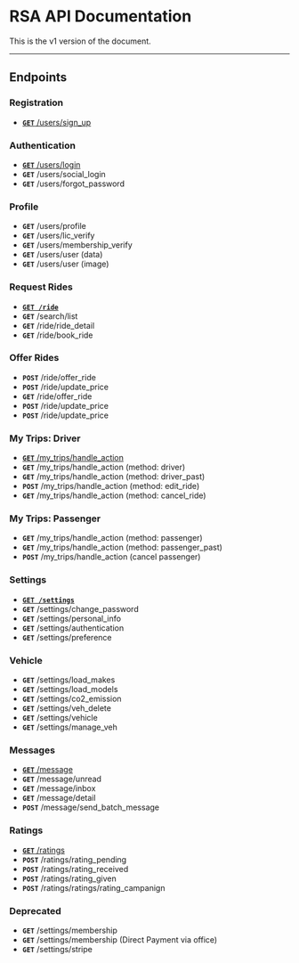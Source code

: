 # RSA API Documentation

This is the v1 version of the document.

***

## Endpoints

### Registration
- [**`GET`** /users/sign_up](/users/registration.md)


### Authentication

- [**`GET`** /users/login](/users/login.md)
- **`GET`** /users/social_login
- **`GET`** /users/forgot_password

### Profile
- **`GET`** /users/profile
- **`GET`** /users/lic_verify
- **`GET`** /users/membership_verify
- **`GET`** /users/user (data)
- **`GET`** /users/user (image)

### Request Rides

- **[```GET /ride```](/users/com)**
- **`GET`** /search/list
- **`GET`** /ride/ride_detail
- **`GET`** /ride/book_ride


### Offer Rides

- **`POST`** /ride/offer_ride
- **`POST`** /ride/update_price
- **`GET`** /ride/offer_ride
- **`POST`** /ride/update_price
- **`POST`** /ride/update_price

### My Trips: Driver
- [**`GET`** /my_trips/handle_action](/users/com)
- **`GET`** /my_trips/handle_action (method: driver)
- **`GET`** /my_trips/handle_action (method: driver_past)
- **`POST`** /my_trips/handle_action (method: edit_ride)
- **`GET`** /my_trips/handle_action (method: cancel_ride)


### My Trips: Passenger
- **`GET`** /my_trips/handle_action (method: passenger)
- **`GET`** /my_trips/handle_action (method: passenger_past)
- **`POST`** /my_trips/handle_action (cancel passenger)



### Settings

- **[```GET /settings```](/users/com)**
- **`GET`** /settings/change_password
- **`GET`** /settings/personal_info
- **`GET`** /settings/authentication
- **`GET`** /settings/preference


### Vehicle


- **`GET`** /settings/load_makes
- **`GET`** /settings/load_models
- **`GET`** /settings/co2_emission
- **`GET`** /settings/veh_delete
- **`GET`** /settings/vehicle
- **`GET`** /settings/manage_veh

### Messages

- [**`GET`** /message](/users/com)
- **`GET`** /message/unread
- **`GET`** /message/inbox
- **`GET`** /message/detail
- **`POST`** /message/send_batch_message

### Ratings

- [**`GET`** /ratings](/users/com)
- **`POST`** /ratings/rating_pending
- **`POST`** /ratings/rating_received
- **`POST`** /ratings/rating_given
- **`POST`** /ratings/ratings/rating_campanign


### Deprecated
- **`GET`** /settings/membership
- **`GET`** /settings/membership (Direct Payment via office)
- **`GET`** /settings/stripe